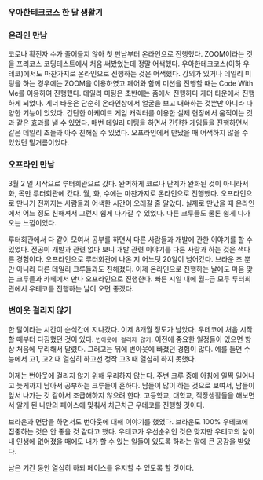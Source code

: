 ### 우아한테크코스 한 달 생활기

### 온라인 만남

코로나 확진자 수가 줄어들지 않아 첫 만남부터 온라인으로 진행했다. ZOOM이라는 것을 프리코스 코딩테스트에서 처음 써봤었는데 정말 어색했다.  우아한테크코스(이하 우테코)에서도 마찬가지로 온라인으로 진행하는 것은 어색했다. 강의가 있거나 데일리 미팅을 하는 경우에는 ZOOM을 이용하였고 페어와 함께 미션을 진행할 때는 Code With Me를 이용하여 진행했다. 데일리 미팅은 초반에는 줌에서 진행하다 게더 타운에서 진행하게 되었다. 게더 타운은 단순히 온라인상에서 얼굴을 보고 대화하는 것뿐만 아니라 다양한 기능이 있었다. 간단한 아케이드 게임 캐릭터를 이용한 실제 현장에서 움직이는 것과 같은 효과를 낼 수 있었다. 매번 데일리 미팅을 하면서 간단한 게임들을 진행하면서 같은 데일리 조들과 아주 친해질 수 있었다. 오프라인에서 만났을 때 어색하지 않을 수 있었던 밑거름이었다.

### 오프라인 만남

3월 2 일 시작으로 루터회관으로 갔다. 완벽하게 코로나 단계가 완화된 것이 아니라서 화, 목만 루터회관에 갔다. 월, 화, 수에는 마찬가지로 온라인으로 진행했다. 오프라인으로 만나기 전까지는 사람들과 어색한 시간이 오래갈 줄 알았다. 실제로 만났을 때 온라인에서 어느 정도 친해져서 그런지 쉽게 다가갈 수 있었다. 다른 크루들도 물론 쉽게 다가오는 느낌이었다.

루터회관에서 다 같이 모여서 공부를 하면서 다른 사람들과 개발에 관한 이야기를 할 수 있었다. 전공이 개발과 관련 없다 보니 개발 관련 이야기를 다른 사람과 하는 것은 색다른 경험이다. 오프라인으로 루터회관에 나온 지 어느덧 20일이 넘어갔다. 브라운 조 뿐만 아니라 다른 데일리 크루들과도 친해졌다. 이제 온라인으로 진행하는 날에도 마음 맞는 크루들과 카페에서 만나 오프라인으로 진행한다. 빠른 시일 내에 월~금 모두 루터회관에서 우테코를 진행하는 날이 오면 좋겠다.

### 번아웃 걸리지 않기

한 달이라는 시간이 순식간에 지나갔다. 이제 8개월 정도가 남았다. 우테코에 처음 시작할 때부터 다짐했던 것이 있다. `번아웃에 걸리지 않기`. 이전에 중요한 일정들이 있으면 항상 처음에 무리해서 달렸다. 그러고는 뒤에 번아웃에 빠졌던 경험이 많다. 예를 들면 수능에서 고1, 고2 때 열심히 하고선 정작 고3 때 열심히 하지 못했다.

이제는 번아웃에 걸리지 않기 위해 무리하지 않는다. 주변 크루 중에 아침에 일찍 일어나고 늦게까지 남아서 공부하는 크루들이 흔하다. 남들이 많이 하는 것으로 보여서, 남들이 앞서 나가는 것 같아서 조급해하지 않으려 한다. 고등학교, 대학교, 직장생활들을 해보면서 알게 된 나만의 페이스에 맞춰서 차근차근 우테코를 진행할 것이다.

브라운과 면담을 하면서도 번아웃에 대해 이야기를 했었다. 브라운도 100% 우테코에 집중하는 것은 안 좋을 것 같다고 했다. 우테코가 우선순위인 것은 맞지만 우테코의 삶이 내 인생에 없어졌을 때에도 내가 할 수 있는 일들이 있도록 하라는 말에 큰 공감을 받았다.

남은 기간 동안 열심히 하되 페이스를 유지할 수 있도록 할 것이다.
